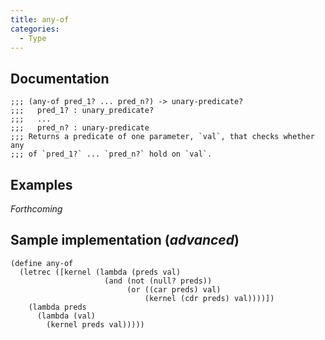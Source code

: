 ```yaml
---
title: any-of
categories: 
  - Type
---
```

## Documentation

```
;;; (any-of pred_1? ... pred_n?) -> unary-predicate?
;;;   pred_1? : unary_predicate?
;;;   ...
;;;   pred_n? : unary-predicate
;;; Returns a predicate of one parameter, `val`, that checks whether any
;;; of `pred_1?` ... `pred_n?` hold on `val`.
```

## Examples

_Forthcoming_

## Sample implementation (_advanced_)

```
(define any-of
  (letrec ([kernel (lambda (preds val)
                     (and (not (null? preds))
                          (or ((car preds) val)
                              (kernel (cdr preds) val))))])
    (lambda preds
      (lambda (val)
        (kernel preds val)))))
```
